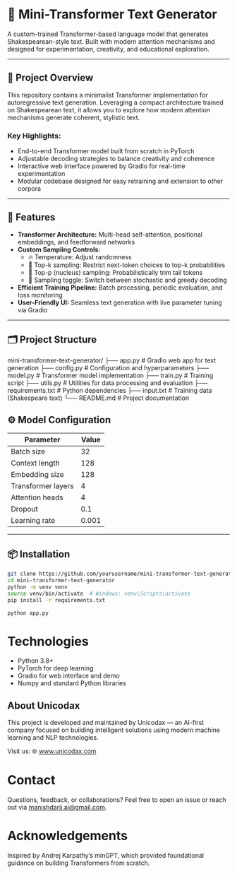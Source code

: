 # 🧠 Mini-Transformer Text Generator

A custom-trained Transformer-based language model that generates Shakespearean-style text. Built with modern attention mechanisms and designed for experimentation, creativity, and educational exploration.

---

## 🚀 Project Overview

This repository contains a minimalist Transformer implementation for autoregressive text generation. Leveraging a compact architecture trained on Shakespearean text, it allows you to explore how modern attention mechanisms generate coherent, stylistic text.

### Key Highlights:
- End-to-end Transformer model built from scratch in PyTorch
- Adjustable decoding strategies to balance creativity and coherence
- Interactive web interface powered by Gradio for real-time experimentation
- Modular codebase designed for easy retraining and extension to other corpora

---

## 🔧 Features

- **Transformer Architecture:** Multi-head self-attention, positional embeddings, and feedforward networks
- **Custom Sampling Controls:**
  - 🔥 Temperature: Adjust randomness  
  - 🔢 Top-k sampling: Restrict next-token choices to top-k probabilities  
  - 🧮 Top-p (nucleus) sampling: Probabilistically trim tail tokens  
  - 🎲 Sampling toggle: Switch between stochastic and greedy decoding  
- **Efficient Training Pipeline:** Batch processing, periodic evaluation, and loss monitoring
- **User-Friendly UI:** Seamless text generation with live parameter tuning via Gradio

---

## 🗂️ Project Structure
mini-transformer-text-generator/
├── app.py # Gradio web app for text generation
├── config.py # Configuration and hyperparameters
├── model.py # Transformer model implementation
├── train.py # Training script
├── utils.py # Utilities for data processing and evaluation
├── requirements.txt # Python dependencies
├── input.txt # Training data (Shakespeare text)
└── README.md # Project documentation

## ⚙️ Model Configuration

| Parameter           | Value |
|--------------------|-------|
| Batch size          | 32    |
| Context length      | 128   |
| Embedding size      | 128   |
| Transformer layers  | 4     |
| Attention heads     | 4     |
| Dropout             | 0.1   |
| Learning rate       | 0.001 |

---

## 📦 Installation

```bash
git clone https://github.com/yourusername/mini-transformer-text-generator.git
cd mini-transformer-text-generator
python -m venv venv
source venv/bin/activate  # Windows: venv\Scripts\activate
pip install -r requirements.txt

python app.py
```


# Technologies
- Python 3.8+
- PyTorch for deep learning
- Gradio for web interface and demo
- Numpy and standard Python libraries

## About Unicodax
This project is developed and maintained by Unicodax — an AI-first company focused on building intelligent solutions using modern machine learning and NLP technologies.

Visit us: 🌐 www.unicodax.com

# Contact
Questions, feedback, or collaborations? Feel free to open an issue or reach out via manishdarji.ai@gmail.com.

# Acknowledgements
Inspired by Andrej Karpathy’s minGPT, which provided foundational guidance on building Transformers from scratch.


